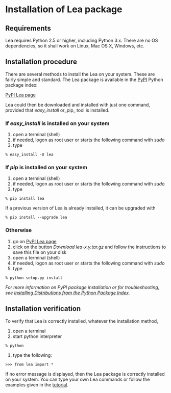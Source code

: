 # Installation of Lea package #

## Requirements ##
Lea requires Python 2.5 or higher, including Python 3.x.
There are no OS dependencies, so it shall work on Linux, Mac OS X, Windows, etc.

## Installation procedure ##

There are several methods to install the Lea on your system. These are fairly simple and standard. The Lea package is available in the [PyPI](https://pypi.python.org/pypi) Python package index:

[PyPI Lea page](http://pypi.python.org/pypi/lea)

Lea could then be downloaded and installed with just one command, provided that _easy\_install_ or_pip_ tool is installed.

### If _easy\_install_ is installed on your system ###

  1. open a terminal (shell)
  1. if needed, logon as root user or starts the following command with _sudo_
  1. type
```
% easy_install -U lea
```

### If _pip_ is installed on your system ###

  1. open a terminal (shell)
  1. if needed, logon as root user or starts the following command with _sudo_
  1. type
```
% pip install lea
```

If a previous version of Lea is already installed, it can be upgraded with
```
% pip install --upgrade lea
```

### Otherwise ###

  1. go on [PyPI Lea page](http://pypi.python.org/pypi/lea)
  1. click on the button _Download lea-x.y.tar.gz_ and follow the instructions to save this file on your disk
  1. open a terminal (shell)
  1. if needed, logon as root user or starts the following command with _sudo_
  1. type
```
% python setup.py install
```

_For more information on PyPI package installation or for troubleshooting, see [Installing Distributions from the Python Package Index](http://wiki.python.org/moin/CheeseShopTutorial#Installing_Distributions_from_the_Python_Package_Index)._

## Installation verification ##

To verify that Lea is correctly installed, whatever the installation method,

  1. open a terminal
  1. start python interpreter
```
% python
```
  1. type the following:
```
>>> from lea import *
```

If no error message is displayed, then the Lea package is correctly installed on your system. You can type your own Lea commands or follow the examples given in the [tutorial](LeaPyTutorial.md).